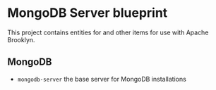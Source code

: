 # MongoDB Server blueprint

This project contains entities for and other items for use with Apache Brooklyn.

## MongoDB

*	`mongodb-server` the base server for MongoDB installations
